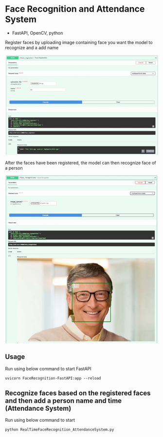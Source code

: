 # Face Recognition and Attendance System
- FastAPI, OpenCV, python

Register faces by uploading image containing face you want the model to recognize and a add name

![Response](screenshots/img_register.JPG)


After the faces have been registered, the model can then recognize face of a person

![Response](screenshots/img_recognition.JPG)


## Usage
Run using below command to start FastAPI

```
uvicorn FaceRecognition-FastAPI:app --reload
```

## Recognize faces based on the registered faces and then add a person name and time (Attendance System)

Run using below command to start 

```
python RealTimeFaceRecognition_AttendanceSystem.py
```
